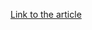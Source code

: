 [Link to the article](https://blog.malwarebytes.com/threat-analysis/2018/02/avzhan-ddos-bot-dropped-by-chinese-drive-by-attack/)
